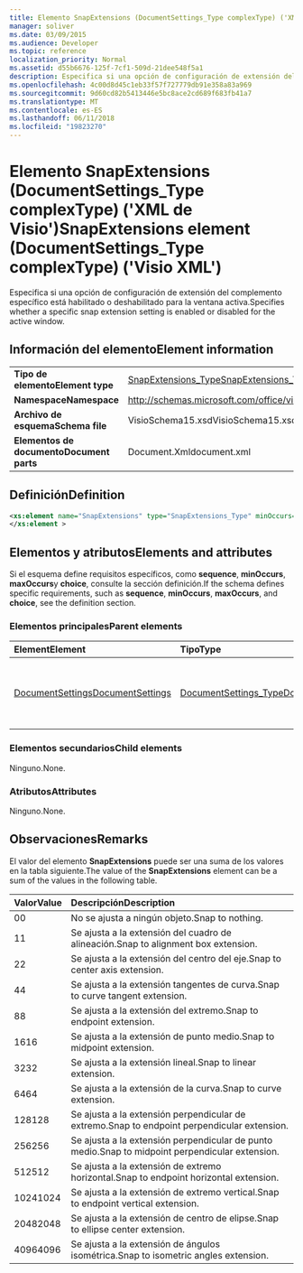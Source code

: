 ```yaml
---
title: Elemento SnapExtensions (DocumentSettings_Type complexType) ('XML de Visio')
manager: soliver
ms.date: 03/09/2015
ms.audience: Developer
ms.topic: reference
localization_priority: Normal
ms.assetid: d55b6676-125f-7cf1-509d-21dee548f5a1
description: Especifica si una opción de configuración de extensión del complemento específico está habilitado o deshabilitado para la ventana activa.
ms.openlocfilehash: 4c00d8d45c1eb33f57f727779db91e358a83a969
ms.sourcegitcommit: 9d60cd82b5413446e5bc8ace2cd689f683fb41a7
ms.translationtype: MT
ms.contentlocale: es-ES
ms.lasthandoff: 06/11/2018
ms.locfileid: "19823270"
---
```

# <a name="snapextensions-element-documentsettingstype-complextype-visio-xml"></a><span data-ttu-id="01f12-103">Elemento SnapExtensions (DocumentSettings_Type complexType) ('XML de Visio')</span><span class="sxs-lookup"><span data-stu-id="01f12-103">SnapExtensions element (DocumentSettings_Type complexType) ('Visio XML')</span></span>

<span data-ttu-id="01f12-104">Especifica si una opción de configuración de extensión del complemento específico está habilitado o deshabilitado para la ventana activa.</span><span class="sxs-lookup"><span data-stu-id="01f12-104">Specifies whether a specific snap extension setting is enabled or disabled for the active window.</span></span> 
  
## <a name="element-information"></a><span data-ttu-id="01f12-105">Información del elemento</span><span class="sxs-lookup"><span data-stu-id="01f12-105">Element information</span></span>

|||
|:-----|:-----|
|<span data-ttu-id="01f12-106">**Tipo de elemento**</span><span class="sxs-lookup"><span data-stu-id="01f12-106">**Element type**</span></span> <br/> |[<span data-ttu-id="01f12-107">SnapExtensions_Type</span><span class="sxs-lookup"><span data-stu-id="01f12-107">SnapExtensions_Type</span></span>](snapextensions_type-complextypevisio-xml.md) <br/> |
|<span data-ttu-id="01f12-108">**Namespace**</span><span class="sxs-lookup"><span data-stu-id="01f12-108">**Namespace**</span></span> <br/> |http://schemas.microsoft.com/office/visio/2012/main  <br/> |
|<span data-ttu-id="01f12-109">**Archivo de esquema**</span><span class="sxs-lookup"><span data-stu-id="01f12-109">**Schema file**</span></span> <br/> |<span data-ttu-id="01f12-110">VisioSchema15.xsd</span><span class="sxs-lookup"><span data-stu-id="01f12-110">VisioSchema15.xsd</span></span>  <br/> |
|<span data-ttu-id="01f12-111">**Elementos de documento**</span><span class="sxs-lookup"><span data-stu-id="01f12-111">**Document parts**</span></span> <br/> |<span data-ttu-id="01f12-112">Document.Xml</span><span class="sxs-lookup"><span data-stu-id="01f12-112">document.xml</span></span>  <br/> |
   
## <a name="definition"></a><span data-ttu-id="01f12-113">Definición</span><span class="sxs-lookup"><span data-stu-id="01f12-113">Definition</span></span>

```XML
<xs:element name="SnapExtensions" type="SnapExtensions_Type" minOccurs="0" maxOccurs="1" >
</xs:element >
```

## <a name="elements-and-attributes"></a><span data-ttu-id="01f12-114">Elementos y atributos</span><span class="sxs-lookup"><span data-stu-id="01f12-114">Elements and attributes</span></span>

<span data-ttu-id="01f12-115">Si el esquema define requisitos específicos, como **sequence**, **minOccurs**, **maxOccurs**y **choice**, consulte la sección definición.</span><span class="sxs-lookup"><span data-stu-id="01f12-115">If the schema defines specific requirements, such as **sequence**, **minOccurs**, **maxOccurs**, and **choice**, see the definition section.</span></span> 
  
### <a name="parent-elements"></a><span data-ttu-id="01f12-116">Elementos principales</span><span class="sxs-lookup"><span data-stu-id="01f12-116">Parent elements</span></span>

|<span data-ttu-id="01f12-117">**Element**</span><span class="sxs-lookup"><span data-stu-id="01f12-117">**Element**</span></span>|<span data-ttu-id="01f12-118">**Tipo**</span><span class="sxs-lookup"><span data-stu-id="01f12-118">**Type**</span></span>|<span data-ttu-id="01f12-119">**Descripción**</span><span class="sxs-lookup"><span data-stu-id="01f12-119">**Description**</span></span>|
|:-----|:-----|:-----|
|[<span data-ttu-id="01f12-120">DocumentSettings</span><span class="sxs-lookup"><span data-stu-id="01f12-120">DocumentSettings</span></span>](documentsettings-element-visiodocument_type-complextypevisio-xml.md) <br/> |[<span data-ttu-id="01f12-121">DocumentSettings_Type</span><span class="sxs-lookup"><span data-stu-id="01f12-121">DocumentSettings_Type</span></span>](documentsettings_type-complextypevisio-xml.md) <br/> |<span data-ttu-id="01f12-122">Contiene elementos que especifican la configuración de documentos.</span><span class="sxs-lookup"><span data-stu-id="01f12-122">Contains elements that specify document settings.</span></span>  <br/> |
   
### <a name="child-elements"></a><span data-ttu-id="01f12-123">Elementos secundarios</span><span class="sxs-lookup"><span data-stu-id="01f12-123">Child elements</span></span>

<span data-ttu-id="01f12-124">Ninguno.</span><span class="sxs-lookup"><span data-stu-id="01f12-124">None.</span></span>
  
### <a name="attributes"></a><span data-ttu-id="01f12-125">Atributos</span><span class="sxs-lookup"><span data-stu-id="01f12-125">Attributes</span></span>

<span data-ttu-id="01f12-126">Ninguno.</span><span class="sxs-lookup"><span data-stu-id="01f12-126">None.</span></span>
  
## <a name="remarks"></a><span data-ttu-id="01f12-127">Observaciones</span><span class="sxs-lookup"><span data-stu-id="01f12-127">Remarks</span></span>

<span data-ttu-id="01f12-128">El valor del elemento **SnapExtensions** puede ser una suma de los valores en la tabla siguiente.</span><span class="sxs-lookup"><span data-stu-id="01f12-128">The value of the **SnapExtensions** element can be a sum of the values in the following table.</span></span> 
  
|<span data-ttu-id="01f12-129">**Valor**</span><span class="sxs-lookup"><span data-stu-id="01f12-129">**Value**</span></span>|<span data-ttu-id="01f12-130">**Descripción**</span><span class="sxs-lookup"><span data-stu-id="01f12-130">**Description**</span></span>|
|:-----|:-----|
|<span data-ttu-id="01f12-131">0</span><span class="sxs-lookup"><span data-stu-id="01f12-131">0</span></span>  <br/> |<span data-ttu-id="01f12-132">No se ajusta a ningún objeto.</span><span class="sxs-lookup"><span data-stu-id="01f12-132">Snap to nothing.</span></span>  <br/> |
|<span data-ttu-id="01f12-133">1</span><span class="sxs-lookup"><span data-stu-id="01f12-133">1</span></span>  <br/> |<span data-ttu-id="01f12-134">Se ajusta a la extensión del cuadro de alineación.</span><span class="sxs-lookup"><span data-stu-id="01f12-134">Snap to alignment box extension.</span></span>  <br/> |
|<span data-ttu-id="01f12-135">2</span><span class="sxs-lookup"><span data-stu-id="01f12-135">2</span></span>  <br/> |<span data-ttu-id="01f12-136">Se ajusta a la extensión del centro del eje.</span><span class="sxs-lookup"><span data-stu-id="01f12-136">Snap to center axis extension.</span></span>  <br/> |
|<span data-ttu-id="01f12-137">4</span><span class="sxs-lookup"><span data-stu-id="01f12-137">4</span></span>  <br/> |<span data-ttu-id="01f12-138">Se ajusta a la extensión tangentes de curva.</span><span class="sxs-lookup"><span data-stu-id="01f12-138">Snap to curve tangent extension.</span></span>  <br/> |
|<span data-ttu-id="01f12-139">8</span><span class="sxs-lookup"><span data-stu-id="01f12-139">8</span></span>  <br/> |<span data-ttu-id="01f12-140">Se ajusta a la extensión del extremo.</span><span class="sxs-lookup"><span data-stu-id="01f12-140">Snap to endpoint extension.</span></span>  <br/> |
|<span data-ttu-id="01f12-141">16</span><span class="sxs-lookup"><span data-stu-id="01f12-141">16</span></span>  <br/> |<span data-ttu-id="01f12-142">Se ajusta a la extensión de punto medio.</span><span class="sxs-lookup"><span data-stu-id="01f12-142">Snap to midpoint extension.</span></span>  <br/> |
|<span data-ttu-id="01f12-143">32</span><span class="sxs-lookup"><span data-stu-id="01f12-143">32</span></span>  <br/> |<span data-ttu-id="01f12-144">Se ajusta a la extensión lineal.</span><span class="sxs-lookup"><span data-stu-id="01f12-144">Snap to linear extension.</span></span>  <br/> |
|<span data-ttu-id="01f12-145">64</span><span class="sxs-lookup"><span data-stu-id="01f12-145">64</span></span>  <br/> |<span data-ttu-id="01f12-146">Se ajusta a la extensión de la curva.</span><span class="sxs-lookup"><span data-stu-id="01f12-146">Snap to curve extension.</span></span>  <br/> |
|<span data-ttu-id="01f12-147">128</span><span class="sxs-lookup"><span data-stu-id="01f12-147">128</span></span>  <br/> |<span data-ttu-id="01f12-148">Se ajusta a la extensión perpendicular de extremo.</span><span class="sxs-lookup"><span data-stu-id="01f12-148">Snap to endpoint perpendicular extension.</span></span>  <br/> |
|<span data-ttu-id="01f12-149">256</span><span class="sxs-lookup"><span data-stu-id="01f12-149">256</span></span>  <br/> |<span data-ttu-id="01f12-150">Se ajusta a la extensión perpendicular de punto medio.</span><span class="sxs-lookup"><span data-stu-id="01f12-150">Snap to midpoint perpendicular extension.</span></span>  <br/> |
|<span data-ttu-id="01f12-151">512</span><span class="sxs-lookup"><span data-stu-id="01f12-151">512</span></span>  <br/> |<span data-ttu-id="01f12-152">Se ajusta a la extensión de extremo horizontal.</span><span class="sxs-lookup"><span data-stu-id="01f12-152">Snap to endpoint horizontal extension.</span></span>  <br/> |
|<span data-ttu-id="01f12-153">1024</span><span class="sxs-lookup"><span data-stu-id="01f12-153">1024</span></span>  <br/> |<span data-ttu-id="01f12-154">Se ajusta a la extensión de extremo vertical.</span><span class="sxs-lookup"><span data-stu-id="01f12-154">Snap to endpoint vertical extension.</span></span>  <br/> |
|<span data-ttu-id="01f12-155">2048</span><span class="sxs-lookup"><span data-stu-id="01f12-155">2048</span></span>  <br/> |<span data-ttu-id="01f12-156">Se ajusta a la extensión de centro de elipse.</span><span class="sxs-lookup"><span data-stu-id="01f12-156">Snap to ellipse center extension.</span></span>  <br/> |
|<span data-ttu-id="01f12-157">4096</span><span class="sxs-lookup"><span data-stu-id="01f12-157">4096</span></span>  <br/> |<span data-ttu-id="01f12-158">Se ajusta a la extensión de ángulos isométrica.</span><span class="sxs-lookup"><span data-stu-id="01f12-158">Snap to isometric angles extension.</span></span>  <br/> |
   

